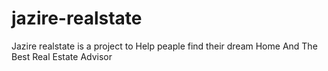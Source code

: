 # jazire-realstate
Jazire realstate is a project to Help peaple find their dream Home And The Best Real Estate Advisor

